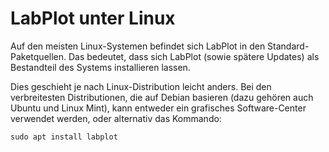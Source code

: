 # LabPlot unter Linux

Auf den meisten Linux-Systemen befindet sich LabPlot in den Standard-Paketquellen. Das bedeutet, dass sich LabPlot (sowie spätere Updates) als Bestandteil des Systems installieren lassen. 

Dies geschieht je nach Linux-Distribution leicht anders. Bei den verbreitesten Distributionen, die auf Debian basieren (dazu gehören auch Ubuntu und Linux Mint), kann entweder ein grafisches Software-Center verwendet werden, oder alternativ das Kommando:
```shell
sudo apt install labplot
```
